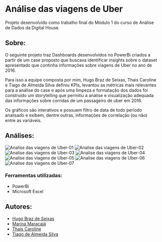 # Análise das viagens de Uber 
Projeto desenvolvido como trabalho final do Módulo 1 do curso de Análise de Dados da Digital House.


## Sobre:
O seguinte projeto traz Dashboards desenvolvidos no PowerBi criados a partir de um case proposto que buscava identificar insights sobre o dataset apresentado que continha informações sobre viagens de Uber no ano de 2016.

Para isso a equipe composta por mim, Hugo Braz de Seixas, Thais Caroline e Tiago de Almeida Silva definiu KPIs, levantou as métricas mais relevantes para a análise do case e após uma limpeza e formatação dos dados foi construído um storytelling que permitiu a análise e visualização adequada das informações sobre corridas de um passageiro de uber em 2016.

Os gráficos são interativos e possuem filtro de data de todo período analisado e exibem, dentre outras, informações de correlação (ou não) entre as variáveis.

## Análises:
![Analise das viagens de Uber-01](https://user-images.githubusercontent.com/86935693/179433889-fcdceba6-28c0-4274-9882-0924eeb3fab3.jpg)
![Analise das viagens de Uber-02](https://user-images.githubusercontent.com/86935693/179433894-f9d82602-40df-4d7c-991c-16c1e4e5f446.jpg)
![Analise das viagens de Uber-03](https://user-images.githubusercontent.com/86935693/179433896-b25877da-803a-46a1-94b9-9bb07f3f242c.jpg)
![Analise das viagens de Uber-04](https://user-images.githubusercontent.com/86935693/179433900-3c02189a-2b84-45ee-a57c-11b4deb1f23e.jpg)
![Analise das viagens de Uber-05](https://user-images.githubusercontent.com/86935693/179433906-76d11b2e-375d-42bc-824c-d1680ee1cf81.jpg)
![Analise das viagens de Uber-06](https://user-images.githubusercontent.com/86935693/179433907-dec81362-c100-4f1c-a4ac-d959e1775e25.jpg)
![Analise das viagens de Uber-07](https://user-images.githubusercontent.com/86935693/179433909-77b96e66-3d0e-458b-86ba-3a6e601a5346.jpg)



### Ferramentas utilizadas:
* PowerBi
* Microsoft Excel

## Autores:
* [Hugo Braz de Seixas](https://www.linkedin.com/in/hugoseixas)
* [Marina Maracajá](https://www.linkedin.com/in/marinamaracaja)
* [Thais Caroline](https://www.linkedin.com/in/thaiscarolinejs)
* [Tiago de Almeida Silva](https://www.linkedin.com/in/tiagodeas)
